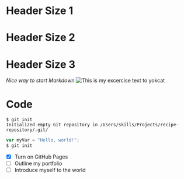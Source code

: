 # Header Size 1
# Header Size 2
# Header Size 3
_Nice way to start Markdown_
![This is my excercise text to yokcat](https://octodex.github.com/images/yaktocat.png)
# Code

```
$ git init
Initialized empty Git repository in /Users/skills/Projects/recipe-repository/.git/
```
``` javascript
var myVar = "Hello, world!";
$ git init
```
- [X] Turn on GitHub Pages
- [ ] Outline my portfolio
- [ ] Introduce myself to the world

